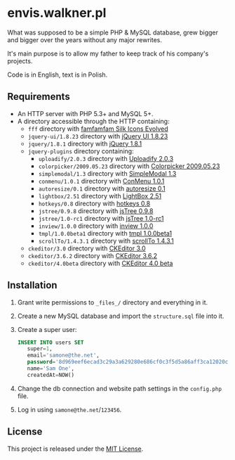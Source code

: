 # envis.walkner.pl

What was supposed to be a simple PHP & MySQL database,
grew bigger and bigger over the years without any major rewrites.

It's main purpose is to allow my father to keep track of his company's projects.

Code is in English, text is in Polish.

## Requirements

* An HTTP server with PHP 5.3+ and MySQL 5+.
* A directory accessible through the HTTP containing:
  * `fff` directory with [famfamfam Silk Icons Evolved](http://code.google.com/p/famfamfam/)
  * `jquery-ui/1.8.23` directory with [jQuery UI 1.8.23](http://jqueryui.com/)
  * `jquery/1.8.1` directory with [jQuery 1.8.1](http://jquery.com/)
  * `jquery-plugins` directory containing:
      * `uploadify/2.0.3` directory with [Uploadify 2.0.3](http://www.uploadify.com/)
      * `colorpicker/2009.05.23` directory with [Colorpicker 2009.05.23](http://www.eyecon.ro/colorpicker/)
      * `simplemodal/1.3` directory with [SimpleModal 1.3](http://www.ericmmartin.com/projects/simplemodal/)
      * `conmenu/1.0.1` directory with [ConMenu 1.0.1](http://archive.plugins.jquery.com/project/conmenu)
      * `autoresize/0.1` directory with [autoresize 0.1](http://cdn1.walkner.pl/jquery-plugins/autoresize/jquery.autoresize-0.1.zip)
      * `lightbox/2.51` directory with [LightBox 2.51](http://lokeshdhakar.com/projects/lightbox2/)
      * `hotkeys/0.8` directory with [hotkeys 0.8](http://www.openjs.com/scripts/events/keyboard_shortcuts/)
      * `jstree/0.9.8` directory with [jsTree 0.9.8](http://www.jstree.com/)
      * `jstree/1.0-rc1` directory with [jsTree 1.0-rc1](http://www.jstree.com/)
      * `inview/1.0.0` directory with [inview 1.0.0](https://github.com/protonet/jquery.inview)
      * `tmpl/1.0.0beta1` directory with [tmpl 1.0.0beta1](http://api.jquery.com/category/plugins/templates/)
      * `scrollTo/1.4.3.1` directory with [scrollTo 1.4.3.1](http://flesler.blogspot.com/2007/10/jqueryscrollto.html)
  * `ckeditor/3.0` directory with [CKEditor 3.0](http://ckeditor.com/)
  * `ckeditor/3.6.2` directory with [CKEditor 3.6.2](http://ckeditor.com/)
  * `ckeditor/4.0beta` directory with [CKEditor 4.0 beta](http://ckeditor.com/)

## Installation

1. Grant write permissions to `_files_/` directory and everything in it.
2. Create a new MySQL database and import the `structure.sql` file into it.
3. Create a super user:

   ```sql
   INSERT INTO users SET
      super=1,
      email='samone@the.net',
      password='8d969eef6ecad3c29a3a629280e686cf0c3f5d5a86aff3ca12020c923adc6c92',
      name='Sam One',
      createdAt=NOW()
   ```

4. Change the db connection and website path settings in the `config.php` file.
5. Log in using `samone@the.net`/`123456`.

## License

This project is released under the
[MIT License](https://raw.github.com/morkai/envis.walkner.pl/master/license.md).
